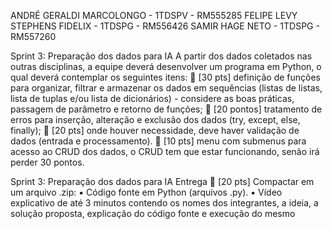 ANDRÉ GERALDI MARCOLONGO - 1TDSPV - RM555285
FELIPE LEVY STEPHENS FIDELIX - 1TDSPG - RM556426
SAMIR HAGE NETO - 1TDSPG - RM557260

Sprint 3: Preparação dos dados para IA
A partir dos dados coletados nas outras disciplinas, a equipe deverá desenvolver um programa em Python, o 
qual deverá contemplar os seguintes itens:
 [30 pts] definição de funções para organizar, filtrar e armazenar os dados em sequências (listas de 
listas, lista de tuplas e/ou lista de dicionários) - considere as boas práticas, passagem de parâmetro e 
retorno de funções;
 [20 pontos] tratamento de erros para inserção, alteração e exclusão dos dados (try, except, else, 
finally);
 [20 pts] onde houver necessidade, deve haver validação de dados (entrada e processamento).
 [10 pts] menu com submenus para acesso ao CRUD dos dados, o CRUD tem que estar funcionando, 
senão irá perder 30 pontos.

Sprint 3: Preparação dos dados para IA
Entrega
 [20 pts] Compactar em um arquivo .zip:
▪ Código fonte em Python (arquivos .py).
▪ Vídeo explicativo de até 3 minutos contendo os nomes dos integrantes, a ideia, a solução 
proposta, explicação do código fonte e execução do mesmo